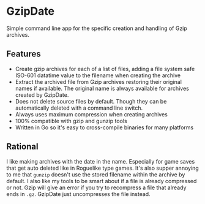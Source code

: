 GzipDate
========

Simple command line app for the specific creation and handling of Gzip archives.


Features
--------

* Create gzip archives for each of a list of files, adding a file system safe ISO-601 datatime value to the filename when creating the archive
* Extract the archived file from Gzip archives restoring their original names if available. The original name is always available for archives created by GzipDate.
* Does not delete source files by default. Though they can be automatically deleted with a command line switch.
* Always uses maximum compression when creating archives
* 100% compatible with gzip and gunzip tools
* Written in Go so it's easy to cross-compile binaries for many platforms


Rational
--------

I like making archives with the date in the name. Especially for game saves that get auto deleted like in Roguelike type games. It's also supper annoying to me that `gunzip` doesn't use the stored filename within the archive by default. I also like my tools to be smart about if a file is already compressed or not. Gzip will give an error if you try to recompress a file that already ends in `.gz`. GzipDate just uncompresses the file instead.


